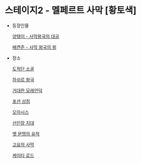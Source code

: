 # 스테이지2 - 멜페르트 사막 [황토색]

- 등장인물
    
    [양탱이 - 사막왕국의 대공](https://www.notion.so/cf3134e1830e421492e2e12a53ce2c3a)
    
    [배켠준 - 사막 왕국의 왕](../%E1%84%8F%E1%85%A2%E1%84%85%E1%85%B5%E1%86%A8%E1%84%90%E1%85%A5(%E1%84%80%E1%85%AE)%20d09cc78b6279468ca27e5db6fbbf530e/%E1%84%87%E1%85%A2%E1%84%8F%E1%85%A7%E1%86%AB%E1%84%8C%E1%85%AE%E1%86%AB%20-%20%E1%84%89%E1%85%A1%E1%84%86%E1%85%A1%E1%86%A8%20%E1%84%8B%E1%85%AA%E1%86%BC%E1%84%80%E1%85%AE%E1%86%A8%E1%84%8B%E1%85%B4%20%E1%84%8B%E1%85%AA%E1%86%BC%208ec40d6907ff4bc9b6e186d978296cb5.md)
    
- 장소
    
    [도적단 소굴](%E1%84%89%E1%85%B3%E1%84%90%E1%85%A6%E1%84%8B%E1%85%B5%E1%84%8C%E1%85%B52%20-%20%E1%84%86%E1%85%A6%E1%86%AF%E1%84%91%E1%85%A6%E1%84%85%E1%85%B3%E1%84%90%E1%85%B3%20%E1%84%89%E1%85%A1%E1%84%86%E1%85%A1%E1%86%A8%20%5B%E1%84%92%E1%85%AA%E1%86%BC%E1%84%90%E1%85%A9%E1%84%89%E1%85%A2%E1%86%A8%5D%20ee27b9bb2f91431cb0a00e41bfd3cf8b/%E1%84%83%E1%85%A9%E1%84%8C%E1%85%A5%E1%86%A8%E1%84%83%E1%85%A1%E1%86%AB%20%E1%84%89%E1%85%A9%E1%84%80%E1%85%AE%E1%86%AF%201f3d73bb28234c7890e5e845b72bf6a9.md)
    
    [하쉬르 왕국](%E1%84%89%E1%85%B3%E1%84%90%E1%85%A6%E1%84%8B%E1%85%B5%E1%84%8C%E1%85%B52%20-%20%E1%84%86%E1%85%A6%E1%86%AF%E1%84%91%E1%85%A6%E1%84%85%E1%85%B3%E1%84%90%E1%85%B3%20%E1%84%89%E1%85%A1%E1%84%86%E1%85%A1%E1%86%A8%20%5B%E1%84%92%E1%85%AA%E1%86%BC%E1%84%90%E1%85%A9%E1%84%89%E1%85%A2%E1%86%A8%5D%20ee27b9bb2f91431cb0a00e41bfd3cf8b/%E1%84%92%E1%85%A1%E1%84%89%E1%85%B1%E1%84%85%E1%85%B3%20%E1%84%8B%E1%85%AA%E1%86%BC%E1%84%80%E1%85%AE%E1%86%A8%20faee8b4521c54793907a88e8e3b73219.md)
    
    [거대한 모래언덕](%E1%84%89%E1%85%B3%E1%84%90%E1%85%A6%E1%84%8B%E1%85%B5%E1%84%8C%E1%85%B52%20-%20%E1%84%86%E1%85%A6%E1%86%AF%E1%84%91%E1%85%A6%E1%84%85%E1%85%B3%E1%84%90%E1%85%B3%20%E1%84%89%E1%85%A1%E1%84%86%E1%85%A1%E1%86%A8%20%5B%E1%84%92%E1%85%AA%E1%86%BC%E1%84%90%E1%85%A9%E1%84%89%E1%85%A2%E1%86%A8%5D%20ee27b9bb2f91431cb0a00e41bfd3cf8b/%E1%84%80%E1%85%A5%E1%84%83%E1%85%A2%E1%84%92%E1%85%A1%E1%86%AB%20%E1%84%86%E1%85%A9%E1%84%85%E1%85%A2%E1%84%8B%E1%85%A5%E1%86%AB%E1%84%83%E1%85%A5%E1%86%A8%203d409ed756d74a3eb031836bb929f1a0.md)
    
    [포션 상점](%E1%84%89%E1%85%B3%E1%84%90%E1%85%A6%E1%84%8B%E1%85%B5%E1%84%8C%E1%85%B52%20-%20%E1%84%86%E1%85%A6%E1%86%AF%E1%84%91%E1%85%A6%E1%84%85%E1%85%B3%E1%84%90%E1%85%B3%20%E1%84%89%E1%85%A1%E1%84%86%E1%85%A1%E1%86%A8%20%5B%E1%84%92%E1%85%AA%E1%86%BC%E1%84%90%E1%85%A9%E1%84%89%E1%85%A2%E1%86%A8%5D%20ee27b9bb2f91431cb0a00e41bfd3cf8b/%E1%84%91%E1%85%A9%E1%84%89%E1%85%A7%E1%86%AB%20%E1%84%89%E1%85%A1%E1%86%BC%E1%84%8C%E1%85%A5%E1%86%B7%202a78ac4c01c54961acafa0165eba7f69.md)
    
    [오아시스](%E1%84%89%E1%85%B3%E1%84%90%E1%85%A6%E1%84%8B%E1%85%B5%E1%84%8C%E1%85%B52%20-%20%E1%84%86%E1%85%A6%E1%86%AF%E1%84%91%E1%85%A6%E1%84%85%E1%85%B3%E1%84%90%E1%85%B3%20%E1%84%89%E1%85%A1%E1%84%86%E1%85%A1%E1%86%A8%20%5B%E1%84%92%E1%85%AA%E1%86%BC%E1%84%90%E1%85%A9%E1%84%89%E1%85%A2%E1%86%A8%5D%20ee27b9bb2f91431cb0a00e41bfd3cf8b/%E1%84%8B%E1%85%A9%E1%84%8B%E1%85%A1%E1%84%89%E1%85%B5%E1%84%89%E1%85%B3%20ad6dd7e8512a44e181165dd4d93d260a.md)
    
    [선인장 지대](%E1%84%89%E1%85%B3%E1%84%90%E1%85%A6%E1%84%8B%E1%85%B5%E1%84%8C%E1%85%B52%20-%20%E1%84%86%E1%85%A6%E1%86%AF%E1%84%91%E1%85%A6%E1%84%85%E1%85%B3%E1%84%90%E1%85%B3%20%E1%84%89%E1%85%A1%E1%84%86%E1%85%A1%E1%86%A8%20%5B%E1%84%92%E1%85%AA%E1%86%BC%E1%84%90%E1%85%A9%E1%84%89%E1%85%A2%E1%86%A8%5D%20ee27b9bb2f91431cb0a00e41bfd3cf8b/%E1%84%89%E1%85%A5%E1%86%AB%E1%84%8B%E1%85%B5%E1%86%AB%E1%84%8C%E1%85%A1%E1%86%BC%20%E1%84%8C%E1%85%B5%E1%84%83%E1%85%A2%20f611001c5f1a4480b38c71ce7f847113.md)
    
    [옛 문명의 유적](%E1%84%89%E1%85%B3%E1%84%90%E1%85%A6%E1%84%8B%E1%85%B5%E1%84%8C%E1%85%B52%20-%20%E1%84%86%E1%85%A6%E1%86%AF%E1%84%91%E1%85%A6%E1%84%85%E1%85%B3%E1%84%90%E1%85%B3%20%E1%84%89%E1%85%A1%E1%84%86%E1%85%A1%E1%86%A8%20%5B%E1%84%92%E1%85%AA%E1%86%BC%E1%84%90%E1%85%A9%E1%84%89%E1%85%A2%E1%86%A8%5D%20ee27b9bb2f91431cb0a00e41bfd3cf8b/%E1%84%8B%E1%85%A8%E1%86%BA%20%E1%84%86%E1%85%AE%E1%86%AB%E1%84%86%E1%85%A7%E1%86%BC%E1%84%8B%E1%85%B4%20%E1%84%8B%E1%85%B2%E1%84%8C%E1%85%A5%E1%86%A8%206bf0e05ba6fa46b0819391cad5be6870.md)
    
    [고요의 사막](%E1%84%89%E1%85%B3%E1%84%90%E1%85%A6%E1%84%8B%E1%85%B5%E1%84%8C%E1%85%B52%20-%20%E1%84%86%E1%85%A6%E1%86%AF%E1%84%91%E1%85%A6%E1%84%85%E1%85%B3%E1%84%90%E1%85%B3%20%E1%84%89%E1%85%A1%E1%84%86%E1%85%A1%E1%86%A8%20%5B%E1%84%92%E1%85%AA%E1%86%BC%E1%84%90%E1%85%A9%E1%84%89%E1%85%A2%E1%86%A8%5D%20ee27b9bb2f91431cb0a00e41bfd3cf8b/%E1%84%80%E1%85%A9%E1%84%8B%E1%85%AD%E1%84%8B%E1%85%B4%20%E1%84%89%E1%85%A1%E1%84%86%E1%85%A1%E1%86%A8%20e9c1af63a62842f5a80828913d5c1078.md)
    
    [케이타 로드](%E1%84%89%E1%85%B3%E1%84%90%E1%85%A6%E1%84%8B%E1%85%B5%E1%84%8C%E1%85%B52%20-%20%E1%84%86%E1%85%A6%E1%86%AF%E1%84%91%E1%85%A6%E1%84%85%E1%85%B3%E1%84%90%E1%85%B3%20%E1%84%89%E1%85%A1%E1%84%86%E1%85%A1%E1%86%A8%20%5B%E1%84%92%E1%85%AA%E1%86%BC%E1%84%90%E1%85%A9%E1%84%89%E1%85%A2%E1%86%A8%5D%20ee27b9bb2f91431cb0a00e41bfd3cf8b/%E1%84%8F%E1%85%A6%E1%84%8B%E1%85%B5%E1%84%90%E1%85%A1%20%E1%84%85%E1%85%A9%E1%84%83%E1%85%B3%2026fbf355533c4efc91f54de550a1c19e.md)